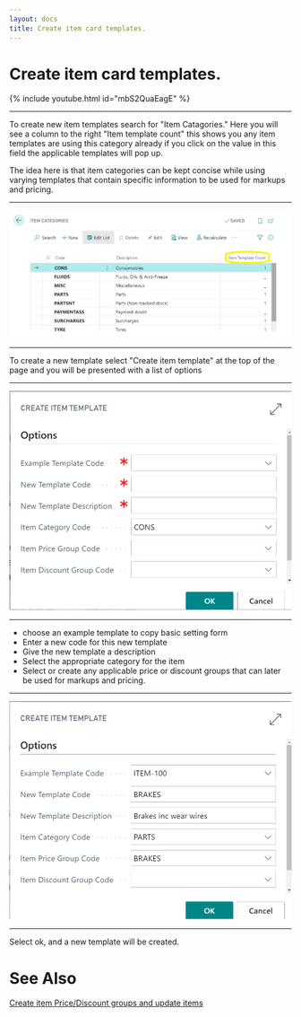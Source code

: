 ```yaml
---
layout: docs
title: Create item card templates.
---
```


#   Create item card templates.

{% include youtube.html id="mbS2QuaEagE" %}

---

To create new item templates search for "Item Catagories." 
Here you will see a column to the right "Item template count" this shows you any item templates are using this category already if you click on the value in this field the applicable templates will pop up. 

The idea here is that item categories can be kept concise while using varying templates that contain specific information to be used for markups and pricing.

---

![](media/item-categories.png)

---


To create a new template select "Create item template" at the top of the page and you will be presented with a list of options 


---

![](media/create-item-template.png)

---

- choose an example template to copy basic setting form 
- Enter a new code for this new template 
- Give the new template a description 
- Select the appropriate category for the item
- Select or create any applicable price or discount groups that can later be used for markups and pricing.

---

![](media/create-item-template-filled.png)

---

Select ok, and a new template will be created. 

 #   See Also 

 [Create item Price/Discount groups and update items](/docs/item-price-discount-groups.html "Create item Price/Discount groups and update items") 
